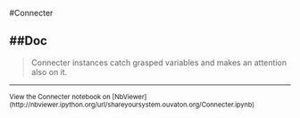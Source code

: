 
<!--
FrozenIsBool False
-->

#Connecter

##Doc
----


> Connecter instances catch grasped variables and makes an attention also on it.
> 
> 

----

<small>
View the Connecter notebook on [NbViewer](http://nbviewer.ipython.org/url/shareyoursystem.ouvaton.org/Connecter.ipynb)
</small>

